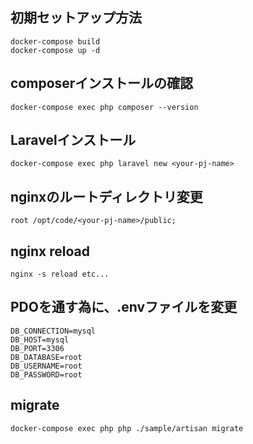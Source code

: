 ## 初期セットアップ方法
```
docker-compose build
docker-compose up -d
```

## composerインストールの確認
```
docker-compose exec php composer --version
```

## Laravelインストール
```
docker-compose exec php laravel new <your-pj-name>
```

## nginxのルートディレクトリ変更
```
root /opt/code/<your-pj-name>/public;
```

## nginx reload
```
nginx -s reload etc...
```

## PDOを通す為に、.envファイルを変更
```
DB_CONNECTION=mysql
DB_HOST=mysql
DB_PORT=3306
DB_DATABASE=root
DB_USERNAME=root
DB_PASSWORD=root
```

## migrate
```
docker-compose exec php php ./sample/artisan migrate
```
